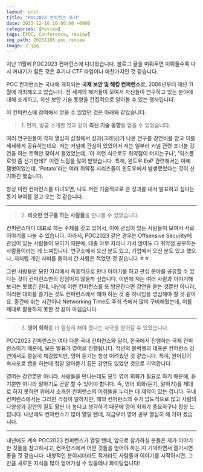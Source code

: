```yaml
---
layout: post
title: "POC2023 컨퍼런스 후기"
date: 2023-12-16 10:00:00 +0900
categories: [Review]
tags: [POC, Conference, review]
img_path: 20231106_poc_review
image: 2.jpg
---
```


지난 11월에 POC2023 컨퍼런스에 다녀왔습니다. 블로그 글을 미뤄두면 미뤄둘수록 다시 꺼내기가 힘든 것은 후기나 CTF 라업이나 마찬가지인 것 같습니다. 

POC 컨퍼런스는 국내에 개최되는 **국제 보안 및 해킹 컨퍼런스**로, 2006년부터 매년 11월에 개최해오고 있습니다. 전 세계의 해커들이 모여서 자신들이 연구하고 있는 분야에 대해 소개하고, 최신 보안 기술 동향을 간접적으로 알아볼 수 있는 행사입니다.

이 컨퍼런스에 참여해서 얻을 수 있었던 것은 아래와 같았습니다.

> 1\. 먼저, 방금 소개한 것과 같이 **최신 기술 동향**을 얻을 수 있었습니다.

여러 연구원들이 각자 열심히 삽질해서 성과(크레딧)가 나온 연구를 강연비를 받고 이를 세세하게 공유하는데요. 저는 커널에 관심이 있었어서 저는 일부러 커널 관련 포너블 강연을 하는 트랙만 찾아서 들었었는데, '아 저런 식으로도 취약점이 터지는구나', '익스플로잇 좀 신기한데?' 이런 느낌을 많이 받았습니다. 특히, 윈도우 EoP 관련해서는 아예 잼병이었는데, 'Potato'라는 여러 취약점 시리즈들이 윈도우에서 발생했었다는 것이 신기하긴 했습니다.

항상 이런 컨퍼런스를 다녀오면, 나도 저런 기술적으로 큰 성과를 내서 발표하고 싶다는 동기 부여를 얻고 오는 것 같습니다. 

---

> 2\. **비슷한 연구를 하는 사람들**을 만나볼 수 있었습니다.

컨퍼런스마다 대표로 하는 주제를 갖고 있어서, 이에 관심이 있는 사람들이 모여서 서로 이야기를 나눌 수 있습니다. 따라서, POC2023 같은 경우는 Offsensive Security에 관심이 있는 사람들이 모이기 때문에, 대충 아무 자리나 가서 앉아도 다 취약점 공부하는 사람들이라는 게 느껴집니다. 연구소에서 오신 분도 있고, 기업에서 오신 분도 있고 했으나, 저처럼 개인 사비를 들여서 간 사람은 적었던 것 같습니다 ㅎㅎ.

그런 사람들만 모인 자리에서 즉흥적으로 만나 이야기를 하고 관심 분야를 공유할 수 있다는 것이 컨퍼런스만의 장점이지 않을까 싶습니다. 이번에 저는 여러 사람과 이야기해 보지는 못했긴 한데, 내년에 이런 컨퍼런스를 또 방문한다면 강연을 듣는 것뿐만 아니라, 이러한 대화를 즐기는 것도 컨퍼런스에서 해야 하는 것 중 하나임을 명심해야 할 것 같아요. 중간에 쉬는 시간이나 Networking Time도 주최 측에서 많이 구비해뒀는데, 이를 제대로 활용하지 못한 것 같아 아쉽습니다.

---

> 3\. **영어 회화**를 더 열심히 해야 겠다는 자극을 얻어갈 수 있었습니다.

POC2023 컨퍼런스는 여타 다른 국내 컨퍼런스와 달리, 한국에서 진행하는 국제 컨퍼런스이기 때문에, 모든 발표가 영어로 진행됩니다. 작년의 블랙햇과 데프콘 컨퍼런스 강연에서도 절실히 체감했지만, 영어 듣기는 항상 어려웠던 것 같습니다. 특히, 원어민이 속사포로 랩을 하는데 정말 알아듣기 힘든 강연도 있었던 것으로 기억합니다.

영어는 강연뿐만 아니라, 사람들을 만나는데도 모두 영어 회화가 필요로 하기 때문에, 듣기뿐만 아니라 말하기도 곧잘 할 수 있어야 합니다. 즉, 영어 회화(듣기, 말하기)를 제대로 하지 못하면 위에서 소개한 컨퍼런스의 이점들을 누리는 데 제약이 있는 겁니다. 국내 컨퍼런스에서는 그러한 걱정이 덜하지만, 해외 컨퍼런스의 수가 압도적으로 많고 사람의 다양성과 강연의 질도 훨씬 더 높다고 생각하기 때문에 영어 회화가 중요하구나 항상 느낍니다. 내년에도 컨퍼런스가 많이 열릴 텐데, 지금부터 영어 공부 열심히 해 가야 겠습니다.

---

내년에도 계속 POC2023 컨퍼런스가 열릴 텐데, 앞으로 참가하실 분들은 제가 이야기한 것들을 참고하시고, 컨퍼런스에서 어떤 것들을 얻어야 하는 지 기억하면서 즐기시면 좋을 것 같습니다. 내향적인 분이시더라도 작게라도 사람들과 이야기를 시작하시면, 그만큼 새로운 지식을 많이 얻어가실 수 있을테니 화이팅입니다!